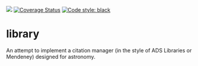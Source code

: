 ![](https://travis-ci.org/gillenbrown/library.svg?branch=master)
[![Coverage Status](https://coveralls.io/repos/github/gillenbrown/library/badge.svg?branch=master&service=github)](https://coveralls.io/github/gillenbrown/library?branch=master)
[![Code style: black](https://img.shields.io/badge/code%20style-black-000000.svg)](https://github.com/psf/black)


# library
An attempt to implement a citation manager (in the style of ADS Libraries or Mendeney) designed for astronomy.
